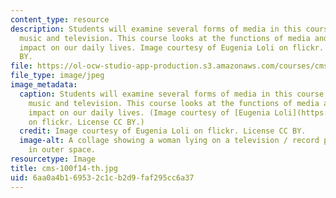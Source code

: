 ```yaml
---
content_type: resource
description: Students will examine several forms of media in this course, including
  music and television. This course looks at the functions of media and its cultural
  impact on our daily lives. Image courtesy of Eugenia Loli on flickr. License CC
  BY.
file: https://ol-ocw-studio-app-production.s3.amazonaws.com/courses/cms-100-introduction-to-media-studies-fall-2014/6aa0a4b169532c1cb2d9faf295cc6a37_cms-100f14-th.jpg
file_type: image/jpeg
image_metadata:
  caption: Students will examine several forms of media in this course, including
    music and television. This course looks at the functions of media and its cultural
    impact on our daily lives. (Image courtesy of [Eugenia Loli](https://flic.kr/p/eXMWLy)
    on flickr. License CC BY.)
  credit: Image courtesy of Eugenia Loli on flickr. License CC BY.
  image-alt: A collage showing a woman lying on a television / record player hybrid
    in outer space.
resourcetype: Image
title: cms-100f14-th.jpg
uid: 6aa0a4b1-6953-2c1c-b2d9-faf295cc6a37
---
```

